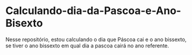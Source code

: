 # Calculando-dia-da-Pascoa-e-Ano-Bisexto
Nesse repositório, estou calculando o dia que Páscoa cai e o ano bissexto, se tiver o ano bissexto em qual dia a pascoa cairá no ano referente.
